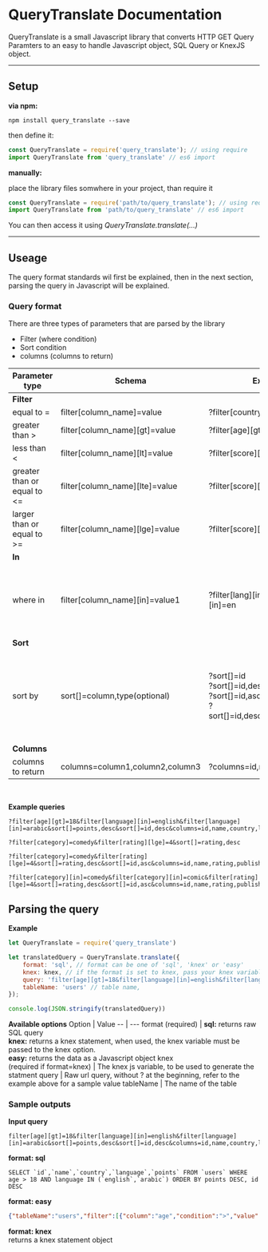 # QueryTranslate Documentation
QueryTranslate is a small Javascript library that converts HTTP GET Query Paramters to an easy to handle Javascript object, SQL Query or KnexJS object.
<hr>

## Setup
**via npm:**
```
npm install query_translate --save
```
then define it:
```javascript
const QueryTranslate = require('query_translate'); // using require
import QueryTranslate from 'query_translate' // es6 import
```

**manually:**

place the library files somwhere in your project, than require it
```javascript
const QueryTranslate = require('path/to/query_translate'); // using require
import QueryTranslate from 'path/to/query_translate' // es6 import
```

You can then access it using *QueryTranslate.translate(...)*
<hr>

## Useage
The query format standards wil first be explained, then in the next section, parsing the query in Javascript will be explained.
### Query format
There are three types of parameters that are parsed by the library
* Filter (where condition)
* Sort condition
* columns (columns to return)

Parameter type | Schema | Example | Description
-- | --- | --- | ----
**Filter** |
equal to = | filter[column_name]=value | ?filter[country]=bh
greater than > | filter[column_name][gt]=value | ?filter[age][gt]=18
less than < | filter[column_name][lt]=value | ?filter[score][lt]=100
greater than or equal to <= | filter[column_name][lte]=value | ?filter[score][lte]=100
larger than or equal to >= | filter[column_name][lge]=value | ?filter[score][lge]=500
**In** |
where in | filter[column_name][in]=value1 | ?filter[lang][in]=ar&filter[lang][in]=en | equivelant to SQL: WHERE value IN (array), or if array contains
**Sort** |
sort by | sort[]=column,type(optional) | ?sort[]=id<br>?sort[]=id,desc<br>?sort[]=id,asc<br>?sort[]=id,desc&sort[]=score,asc | sort is an array, you can pass multiple sort parameters as in the last example
**Columns** |
columns to return | columns=column1,column2,column3 | ?columns=id,name,age,score | 
<br>

**Example queries**
```
?filter[age][gt]=18&filter[language][in]=english&filter[language][in]=arabic&sort[]=points,desc&sort[]=id,desc&columns=id,name,country,language,points
```
```
?filter[category]=comedy&filter[rating][lge]=4&sort[]=rating,desc
```
```
?filter[category]=comedy&filter[rating][lge]=4&sort[]=rating,desc&sort[]=id,asc&columns=id,name,rating,publish_date
```
```
?filter[category][in]=comedy&filter[category][in]=comic&filter[rating][lge]=4&sort[]=rating,desc&sort[]=id,asc&columns=id,name,rating,publish_date
```

## Parsing the query
**Example**
```javascript
let QueryTranslate = require('query_translate')

let translatedQuery = QueryTranslate.translate({
    format: 'sql', // format can be one of 'sql', 'knex' or 'easy'
    knex: knex, // if the format is set to knex, pass your knex variable here
    query: 'filter[age][gt]=18&filter[language][in]=english&filter[language][in]=arabic&sort[]=points,desc&sort[]=id,desc&columns=id,name,country,language,points', // raw url query, without ? at the beginning
    tableName: 'users' // table name,
});

console.log(JSON.stringify(translatedQuery))
```
**Available options**
Option | Value
-- | ---
format (required) | **sql:** returns raw SQL query<br>**knex:** returns a knex statement, when used, the knex variable must be passed to the knex option.<br>**easy:** returns the data as a Javascript object
knex<br>(required if format=knex) | The knex js variable, to be used to generate the statment
query | Raw url query, without ? at the beginning, refer to the example above for a sample value
tableName | The name of the table

### Sample outputs

**Input query**
```
filter[age][gt]=18&filter[language][in]=english&filter[language][in]=arabic&sort[]=points,desc&sort[]=id,desc&columns=id,name,country,language,points
```

**format: sql**
```
SELECT `id`,`name`,`country`,`language`,`points` FROM `users` WHERE age > 18 AND language IN (`english`,`arabic`) ORDER BY points DESC, id DESC
```

**format: easy**
```json
{"tableName":"users","filter":[{"column":"age","condition":">","value":"18"},{"column":"language","condition":"IN","value":["english","arabic"]}],"sorts":[{"column":"points","type":"DESC"},{"column":"id","type":"DESC"}],"columns":["id","name","country","language","points"]}
```

**format: knex**
<br>
returns a knex statement object